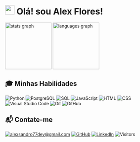 # <img src="https://github.com/user-attachments/assets/39c89490-2739-4839-827b-161b598528f7" width="30"> Olá! sou <strong>Alex Flores!</strong>

<div align="left">
  <img src="https://github-readme-stats.vercel.app/api?username=DevAlexFR&hide_title=false&hide_rank=false&show_icons=true&include_all_commits=true&count_private=true&disable_animations=false&theme=dracula&locale=en&hide_border=false&order=1"
    height="150"
    alt="stats graph"
  />
  <img src="https://github-readme-stats.vercel.app/api/top-langs?username=DevAlexFR&locale=en&hide_title=false&langs_count=7&layout=compact&card_width=320&theme=dracula&hide_border=true&order=2&custom_title=Top%2010%20Languages%20used" 
    height="150" 
    alt="languages graph"
  />
</div>


## 🎓 Minhas Habilidades
![Python](https://img.icons8.com/color/30/python.png)
![PostgreSQL](https://img.icons8.com/color/30/postgreesql.png)
![SQL](https://img.icons8.com/color/30/sql.png)
![JavaScript](https://img.icons8.com/color/30/javascript.png)
![HTML](https://img.icons8.com/color/30/html5.png)
![CSS](https://github.com/darshanr27/darshanr27/blob/master/Assets/css.png)
![Visual Studio Code](https://github.com/darshanr27/darshanr27/blob/master/Assets/visual-studio-code.png)
![Git](https://github.com/darshanr27/darshanr27/blob/master/Assets/git.png)
![GitHub](https://github.com/darshanr27/darshanr27/blob/master/Assets/github.png)


## 📬 Contate-me
[![alexsandro77dev@gmail.com](https://img.shields.io/badge/alexsandro77dev@gmail.com-%23EA4335.svg?&style=flat&logo=mail.ru&logoColor=white)](mailto:alexsandro77dev@gmail.com)
[![GitHub](https://img.shields.io/badge/GitHub-%23181717.svg?&style=flat&logo=github&logoColor=white)](https://github.com/DevAlexFR)
[![LinkedIn](https://img.shields.io/badge/LinkedIn-%230077B5.svg?&style=flat&logo=linkedin&logoColor=white)](https://www.linkedin.com/in/alexsandro-flores-rosa-76a615182)
![Visitors](https://api.visitorbadge.io/api/visitors?path=https%3A%2F%2Fgithub.com%2FDevAlexFR&labelColor=%23697689&countColor=%2337d67a&style=flat)
